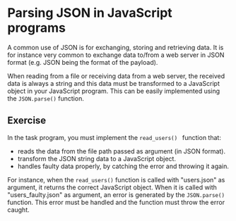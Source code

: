 # Parsing JSON in JavaScript programs

A common use of JSON is for exchanging, storing and retrieving data. It is 
for instance very common to exchange data to/from a web server in JSON 
format (e.g. JSON being the format of the payload).

When reading from a file or receiving data from a web server, the received 
data is always a string and this data must be transformed to a JavaScript 
object in your JavaScript program. This can be easily implemented using the 
`JSON.parse()` function.

## Exercise
In the task program, you must implement the `read_users() ` function that:
 * reads the data from the file path passed as argument (in JSON format).
 * transform the JSON string data to a JavaScript object. 
 * handles faulty data properly, by catching the error and throwing it again. 

For instance, when the `read_users()` function is called with 
"users.json" as argument, it returns the correct JavaScript object. When it 
is called with "users_faulty.json" as argument, an error is generated by the 
`JSON.parse()` function. This error must be handled and the function must 
throw the error caught.